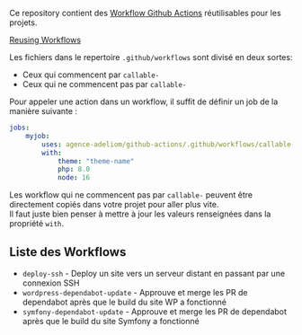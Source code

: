 Ce repository contient des [Workflow Github Actions](https://docs.github.com/en/actions/using-workflows/about-workflows)
réutilisables pour les projets. 

[Reusing Workflows](https://docs.github.com/en/actions/using-workflows/reusing-workflows)

Les fichiers dans le repertoire `.github/workflows` sont divisé en deux sortes:
- Ceux qui commencent par `callable-`
- Ceux qui ne commencent pas par `callable-`

Pour appeler une action dans un workflow, il suffit de définir un job de la 
manière suivante :

```yaml
jobs:
    myjob:
        uses: agence-adeliom/github-actions/.github/workflows/callable-wordpress-dependabot-update.yml@main
        with:
            theme: "theme-name"
            php: 8.0
            node: 16
```

Les workflow qui ne commencent pas par `callable-` peuvent être directement copiés dans votre projet pour aller plus vite.  
Il faut juste bien penser à mettre à jour les valeurs renseignées dans la propriété
`with`.

## Liste des Workflows 

- `deploy-ssh` - Deploy un site vers un serveur distant en passant par une connexion SSH
- `wordpress-dependabot-update` - Approuve et merge les PR de dependabot après 
que le build du site WP a fonctionné
- `symfony-dependabot-update` - Approuve et merge les PR de dependabot après
que le build du site Symfony a fonctionné